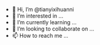 - 👋 Hi, I’m @tianyixihuanni
- 👀 I’m interested in ...
- 🌱 I’m currently learning ...
- 💞️ I’m looking to collaborate on ...
- 📫 How to reach me ...

<!---
tianyixihuanni/tianyixihuanni is a ✨ special ✨ repository because its `README.md` (this file) appears on your GitHub profile.
You can click the Preview link to take a look at your changes.
--->
